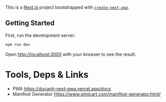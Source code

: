 This is a [Next.js](https://nextjs.org/) project bootstrapped with [`create-next-app`](https://github.com/vercel/next.js/tree/canary/packages/create-next-app).

## Getting Started

First, run the development server:

```bash
npm run dev
```

Open [http://localhost:3000](http://localhost:3000) with your browser to see the result.

# Tools, Deps & Links

- PWA <https://ducanh-next-pwa.vercel.app/docs>
- Manifest Generator <https://www.simicart.com/manifest-generator.html/>
